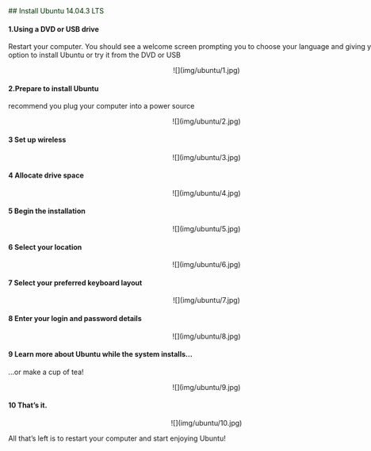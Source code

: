 <div style="width:800px;">

<font color="#003300">
## Install Ubuntu 14.04.3 LTS
</font>

#### 1.Using a DVD or USB drive 

Restart your computer. You should see a welcome screen prompting you to choose your language and giving you the option to install Ubuntu or try it from the DVD or USB

<center>![](img/ubuntu/1.jpg)</center>

#### 2.Prepare to install Ubuntu

recommend you plug your computer into a power source

<center>![](img/ubuntu/2.jpg)</center>

#### 3 Set up wireless

<center>![](img/ubuntu/3.jpg)</center>

#### 4 Allocate drive space

<center>![](img/ubuntu/4.jpg)</center>

#### 5 Begin the installation

<center>![](img/ubuntu/5.jpg)</center>

#### 6 Select your location

<center>![](img/ubuntu/6.jpg)</center>

#### 7 Select your preferred keyboard layout

<center>![](img/ubuntu/7.jpg)</center>

#### 8 Enter your login and password details

<center>![](img/ubuntu/8.jpg)</center>

#### 9 Learn more about Ubuntu while the system installs…
…or make a cup of tea!

<center>![](img/ubuntu/9.jpg)</center>

#### 10 That’s it.

<center>![](img/ubuntu/10.jpg)</center>

All that’s left is to restart your computer and start enjoying Ubuntu!
 

</div>